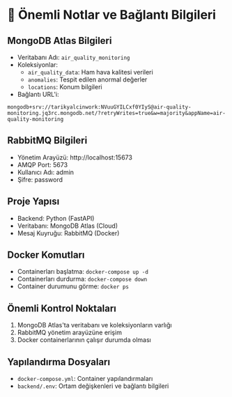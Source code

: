 # 🔑 Önemli Notlar ve Bağlantı Bilgileri

## MongoDB Atlas Bilgileri
- Veritabanı Adı: `air_quality_monitoring`
- Koleksiyonlar:
  - `air_quality_data`: Ham hava kalitesi verileri
  - `anomalies`: Tespit edilen anormal değerler
  - `locations`: Konum bilgileri
- Bağlantı URL'i:
```
mongodb+srv://tarikyalcinwork:NVuuGYILCxf0YIyS@air-quality-monitoring.jq3rc.mongodb.net/?retryWrites=true&w=majority&appName=air-quality-monitoring
```

## RabbitMQ Bilgileri
- Yönetim Arayüzü: http://localhost:15673
- AMQP Port: 5673
- Kullanıcı Adı: admin
- Şifre: password

## Proje Yapısı
- Backend: Python (FastAPI)
- Veritabanı: MongoDB Atlas (Cloud)
- Mesaj Kuyruğu: RabbitMQ (Docker)

## Docker Komutları
- Containerları başlatma: `docker-compose up -d`
- Containerları durdurma: `docker-compose down`
- Container durumunu görme: `docker ps`

## Önemli Kontrol Noktaları
1. MongoDB Atlas'ta veritabanı ve koleksiyonların varlığı
2. RabbitMQ yönetim arayüzüne erişim
3. Docker containerlarının çalışır durumda olması

## Yapılandırma Dosyaları
- `docker-compose.yml`: Container yapılandırmaları
- `backend/.env`: Ortam değişkenleri ve bağlantı bilgileri 
